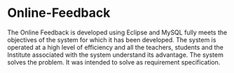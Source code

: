 # Online-Feedback
The Online Feedback is developed using Eclipse and MySQL fully meets the objectives of the system for which it has been developed. The system is operated at a high level of efficiency and all the teachers, students and the Institute associated with the system understand its advantage. The system solves the problem. It was intended to solve as requirement specification.
